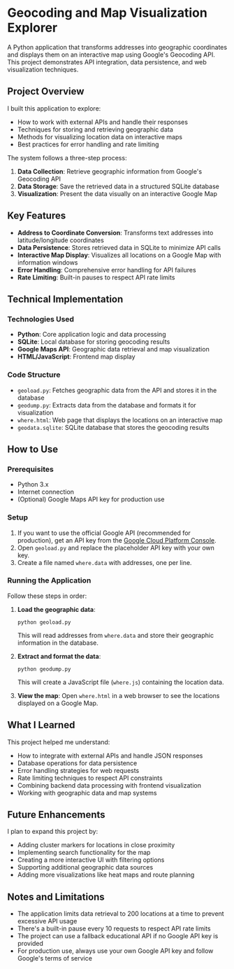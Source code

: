 # Geocoding and Map Visualization Explorer

A Python application that transforms addresses into geographic coordinates and displays them on an interactive map using Google's Geocoding API. This project demonstrates API integration, data persistence, and web visualization techniques.

## Project Overview

I built this application to explore:
- How to work with external APIs and handle their responses
- Techniques for storing and retrieving geographic data
- Methods for visualizing location data on interactive maps
- Best practices for error handling and rate limiting

The system follows a three-step process:
1. **Data Collection**: Retrieve geographic information from Google's Geocoding API
2. **Data Storage**: Save the retrieved data in a structured SQLite database
3. **Visualization**: Present the data visually on an interactive Google Map

## Key Features

- **Address to Coordinate Conversion**: Transforms text addresses into latitude/longitude coordinates
- **Data Persistence**: Stores retrieved data in SQLite to minimize API calls
- **Interactive Map Display**: Visualizes all locations on a Google Map with information windows
- **Error Handling**: Comprehensive error handling for API failures
- **Rate Limiting**: Built-in pauses to respect API rate limits

## Technical Implementation

### Technologies Used
- **Python**: Core application logic and data processing
- **SQLite**: Local database for storing geocoding results
- **Google Maps API**: Geographic data retrieval and map visualization
- **HTML/JavaScript**: Frontend map display

### Code Structure
- `geoload.py`: Fetches geographic data from the API and stores it in the database
- `geodump.py`: Extracts data from the database and formats it for visualization
- `where.html`: Web page that displays the locations on an interactive map
- `geodata.sqlite`: SQLite database that stores the geocoding results

## How to Use

### Prerequisites
- Python 3.x
- Internet connection
- (Optional) Google Maps API key for production use

### Setup
1. If you want to use the official Google API (recommended for production), get an API key from the [Google Cloud Platform Console](https://console.cloud.google.com/).
2. Open `geoload.py` and replace the placeholder API key with your own key.
3. Create a file named `where.data` with addresses, one per line.

### Running the Application
Follow these steps in order:

1. **Load the geographic data**:
   ```
   python geoload.py
   ```
   This will read addresses from `where.data` and store their geographic information in the database.

2. **Extract and format the data**:
   ```
   python geodump.py
   ```
   This will create a JavaScript file (`where.js`) containing the location data.

3. **View the map**:
   Open `where.html` in a web browser to see the locations displayed on a Google Map.

## What I Learned

This project helped me understand:
- How to integrate with external APIs and handle JSON responses
- Database operations for data persistence
- Error handling strategies for web requests
- Rate limiting techniques to respect API constraints
- Combining backend data processing with frontend visualization
- Working with geographic data and map systems

## Future Enhancements

I plan to expand this project by:
- Adding cluster markers for locations in close proximity
- Implementing search functionality for the map
- Creating a more interactive UI with filtering options
- Supporting additional geographic data sources
- Adding more visualizations like heat maps and route planning

## Notes and Limitations

- The application limits data retrieval to 200 locations at a time to prevent excessive API usage
- There's a built-in pause every 10 requests to respect API rate limits
- The project can use a fallback educational API if no Google API key is provided
- For production use, always use your own Google API key and follow Google's terms of service

